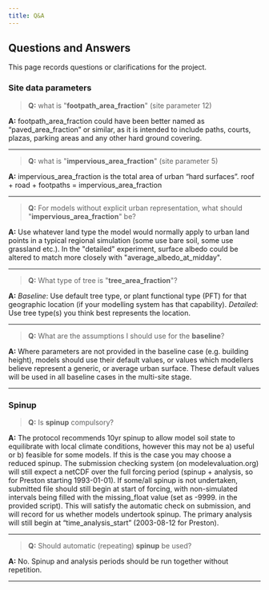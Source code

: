 ```yaml
---
title: Q&A
---
```


## Questions and Answers

This page records questions or clarifications for the project. 


### Site data parameters

> **Q:** what is "**footpath_area_fraction**" (site parameter 12)

**A:** footpath_area_fraction could have been better named as “paved_area_fraction” or similar, as it is intended to include paths, courts, plazas, parking areas and any other hard ground covering.

---

> **Q:** what is "**impervious_area_fraction**" (site parameter 5)

**A:** impervious_area_fraction is the total area of urban “hard surfaces”. roof + road + footpaths = impervious_area_fraction

---

> **Q:** For models without explicit urban representation, what should "**impervious_area_fraction**" be?

**A:** Use whatever land type the model would normally apply to urban land points in a typical regional simulation (some use bare soil, some use grassland etc.). In the "detailed" experiment, surface albedo could be altered to match more closely with "average_albedo_at_midday".

---

> **Q:** What type of tree is "**tree_area_fraction**"? 

**A:** *Baseline*: Use default tree type, or plant functional type (PFT) for that geographic location (if your modelling system has that capability). 
*Detailed*: Use tree type(s) you think best represents the location.

---

> **Q:** What are the assumptions I should use for the **baseline**?

**A:** Where parameters are not provided in the baseline case (e.g. building height), models should use their default values, or values which modellers believe represent a generic, or average urban surface. These default values will be used in all baseline cases in the multi-site stage.

---

### Spinup

> **Q:** Is **spinup** compulsory?

**A:** The protocol recommends 10yr spinup to allow model soil state to equilibrate with local climate conditions, however this may not be a) useful or b) feasible for some models. If this is the case you may choose a reduced spinup. The submission checking system (on modelevaluation.org) will still expect a netCDF over the full forcing period (spinup + analysis, so for Preston starting 1993-01-01). If some/all spinup is not undertaken, submitted file should still begin at start of forcing, with non-simulated intervals being filled with the missing_float value (set as -9999. in the provided script). This will satisfy the automatic check on submission, and will record for us whether models undertook spinup. The primary analysis will still begin at “time_analysis_start” (2003-08-12 for Preston).

---

> **Q:** Should automatic (repeating) **spinup** be used?

**A:** No. Spinup and analysis periods should be run together without repetition.

---

